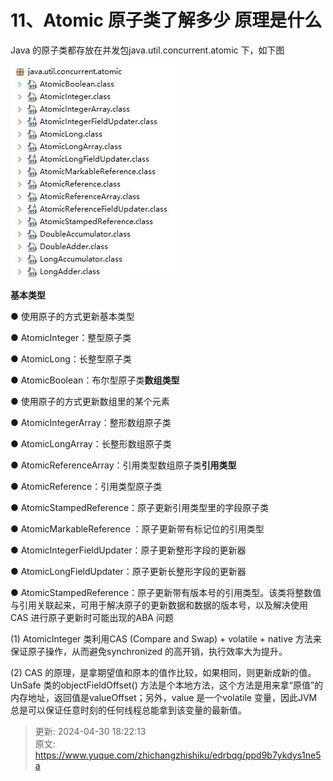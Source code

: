 # 11、Atomic 原子类了解多少 原理是什么

Java 的原子类都存放在并发包java.util.concurrent.atomic 下，如下图

![1714472514136-99431e4c-7cac-4ada-a694-3059bd1a2f37.png](./img/AzT82zAO17DDOSFN/1714472514136-99431e4c-7cac-4ada-a694-3059bd1a2f37-979642.png)

**基本类型**

● 使用原子的方式更新基本类型



● AtomicInteger：整型原子类



● AtomicLong：长整型原子类

● AtomicBoolean：布尔型原子类**数组类型**

● 使用原子的方式更新数组里的某个元素



● AtomicIntegerArray：整形数组原子类



● AtomicLongArray：长整形数组原子类

● AtomicReferenceArray：引用类型数组原子类**引用类型**

● AtomicReference：引用类型原子类



● AtomicStampedReference：原子更新引用类型里的字段原子类



● AtomicMarkableReference ：原子更新带有标记位的引用类型



● AtomicIntegerFieldUpdater：原子更新整形字段的更新器



● AtomicLongFieldUpdater：原子更新长整形字段的更新器



● AtomicStampedReference：原子更新带有版本号的引用类型。该类将整数值与引用关联起来，可用于解决原子的更新数据和数据的版本号，以及解决使用CAS 进行原子更新时可能出现的ABA 问题

(1) AtomicInteger 类利用CAS (Compare and Swap) + volatile + native 方法来保证原子操作，从而避免synchronized 的高开销，执行效率大为提升。

(2) CAS 的原理，是拿期望值和原本的值作比较，如果相同，则更新成新的值。UnSafe 类的objectFieldOffset() 方法是个本地方法，这个方法是用来拿“原值”的内存地址，返回值是valueOffset；另外，value 是一个volatile 变量，因此JVM 总是可以保证任意时刻的任何线程总能拿到该变量的最新值。



> 更新: 2024-04-30 18:22:13  
> 原文: <https://www.yuque.com/zhichangzhishiku/edrbqg/ppd9b7ykdys1ne5a>
